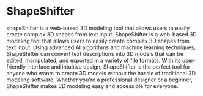 # ShapeShifter
shapeShifter is a web-based 3D modeling tool that allows users to easily create complex 3D shapes from text input. 
ShapeShifter is a web-based 3D modeling tool that allows users to easily create complex 3D shapes from text input. Using advanced AI algorithms and machine learning techniques, ShapeShifter can convert text descriptions into 3D models that can be edited, manipulated, and exported in a variety of file formats. With its user-friendly interface and intuitive design, ShapeShifter is the perfect tool for anyone who wants to create 3D models without the hassle of traditional 3D modeling software. Whether you're a professional designer or a beginner, ShapeShifter makes 3D modeling easy and accessible for everyone.



